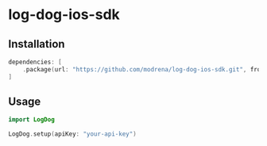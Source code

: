 # log-dog-ios-sdk

## Installation

```swift
dependencies: [
    .package(url: "https://github.com/modrena/log-dog-ios-sdk.git", from: "1.1.2")
]
```

## Usage

```swift
import LogDog

LogDog.setup(apiKey: "your-api-key")
``` 